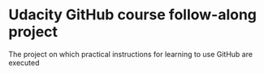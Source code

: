 # Udacity GitHub course follow-along project

The project on which practical instructions for learning to use GitHub are executed